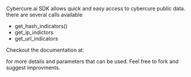 Cybercure.ai SDK allows quick and easy access to cybercure public data.
there are several calls available

* get_hash_indicators()
* get_ip_indictors
* get_url_indicators

Checkout the documentation at:

for more details and parameters that can be used.
Feel free to fork and suggest improvments.
